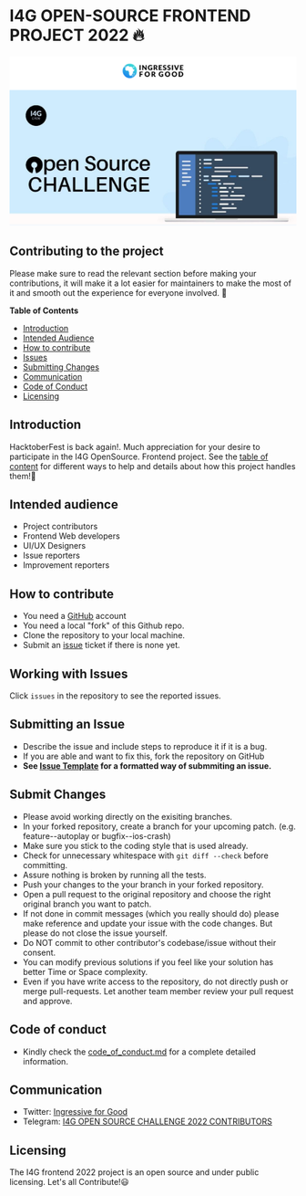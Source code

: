 # I4G OPEN-SOURCE FRONTEND PROJECT 2022 🔥

<img src="./images/I4G-OPENSOURCE-IMAGE.jpg">

## Contributing to the project

Please make sure to read the relevant section before making your contributions, it will make it a lot easier for maintainers to make the most of it and smooth out the experience for everyone involved. 🚀

**Table of Contents**

- [Introduction](#introduction)
- [Intended Audience](#intended-audience)
- [How to contribute](#how-to-contribute)
- [Issues](#working-with-issues)
- [Submitting Changes](#submit-changes)
- [Communication](#communication)
- [Code of Conduct](#code-of-conduct)
- [Licensing](#licensing)

## Introduction

HacktoberFest is back again!. Much appreciation for your desire to participate in the I4G OpenSource. Frontend project. See the [table of content](#contributing-to-the-project) for different ways to help and details about how this project handles them!📝

## Intended audience
- Project contributors
- Frontend Web developers
- UI/UX Designers
- Issue reporters
- Improvement reporters

## How to contribute

- You need a [GitHub](https://www.github.com) account
- You need a local "fork" of this Github repo.
- Clone the repository to your local machine.
- Submit an [issue](https://github.com/Ingressive-for-Good/I4G-OPENSOURCE-FRONTEND-PROJECT-2022/issues) ticket if there is none yet.

## Working with Issues

Click `issues` in the repository to see the reported issues.

## Submitting an Issue

- Describe the issue and include steps to reproduce it if it is a bug.
- If you are able and want to fix this, fork the repository on GitHub
- **See [Issue Template](./issue_template.md) for a formatted way of submmiting an issue.**

## Submit Changes

- Please avoid working directly on the exisiting branches.
- In your forked repository, create a branch for your upcoming patch. (e.g. feature--autoplay or bugfix--ios-crash)
- Make sure you stick to the coding style that is used already.
- Check for unnecessary whitespace with `git diff --check` before committing.
- Assure nothing is broken by running all the tests.
- Push your changes to the your branch in your forked repository.
- Open a pull request to the original repository and choose the right original branch you want to patch. 
- If not done in commit messages (which you really should do) please make reference and update your issue with the code changes. But please do not close the issue yourself.
- Do NOT commit to other contributor's codebase/issue without their consent.
- You can modify previous solutions if you feel like your solution has better Time or Space complexity.
- Even if you have write access to the repository, do not directly push or merge pull-requests. Let another team member review your pull request and approve.


## Code of conduct

- Kindly check the [code_of_conduct.md](./code_of_conduct.md) for a complete detailed information.

## Communication

- Twitter: [Ingressive for Good](https://twitter.com/Ingressive4Good)
- Telegram: [I4G OPEN SOURCE CHALLENGE 2022 CONTRIBUTORS](https://t.me/+pL8u3OvU-ss3MTk0)

## Licensing
The I4G frontend 2022 project is an open source and under public licensing. Let's all Contribute!😃